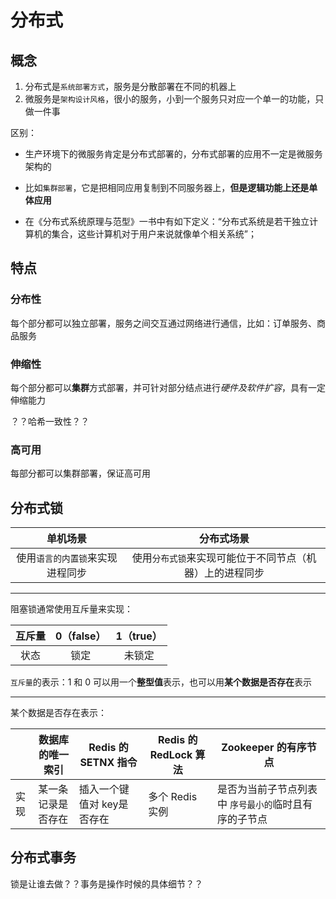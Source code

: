 # 分布式



## 概念


1. 分布式是`系统部署方式`，服务是分散部署在不同的机器上
2. 微服务是`架构设计风格`，很小的服务，小到一个服务只对应一个单一的功能，只做一件事

区别：

- 生产环境下的微服务肯定是分布式部署的，分布式部署的应用不一定是微服务架构的

- 比如`集群部署`，它是把相同应用复制到不同服务器上，**但是逻辑功能上还是单体应用** 



- 在《分布式系统原理与范型》一书中有如下定义：“分布式系统是若干独立计算机的集合，这些计算机对于用户来说就像单个相关系统”；





## 特点



### 分布性

每个部分都可以独立部署，服务之间交互通过网络进行通信，比如：订单服务、商品服务



### 伸缩性

每个部分都可以**集群**方式部署，并可针对部分结点进行*硬件及软件扩容*，具有一定伸缩能力

？？哈希一致性？？



### 高可用

每部分都可以集群部署，保证高可用





## 分布式锁

|            单机场景            |                      分布式场景                      |
| :---------------------------: | :-------------------------------------------------: |
| 使用`语言的内置锁`来实现进程同步 | 使用`分布式锁`来实现可能位于不同节点（机器）上的进程同步 |

***

阻塞锁通常使用互斥量来实现：

| 互斥量 | 0（false） | 1（true） |
| :----: | :--------: | :-------: |
|  状态  |    锁定    |  未锁定   |
`互斥量`的表示：1 和 0 可以用一个**整型值**表示，也可以用**某个数据是否存在**表示

***

某个数据是否存在表示：

|     |  数据库的唯一索引  |    Redis 的 SETNX 指令    | Redis 的 RedLock 算法 |                Zookeeper 的有序节点                |
| --- | ---------------- | ------------------------ | -------------------- | ------------------------------------------------- |
| 实现 | 某一条记录是否存在 | 插入一个键值对 key是否存在 | 多个 Redis 实例       | 是否为当前子节点列表中 `序号最小的`临时且有序的子节点 |


## 分布式事务

锁是让谁去做？？事务是操作时候的具体细节？？
